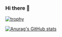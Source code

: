 ### Hi there 👋

[![trophy](https://github-profile-trophy.vercel.app/?username=YoshihideShirai)](https://github.com/ryo-ma/github-profile-trophy)

[![Anurag's GitHub stats](https://github-readme-stats.vercel.app/api?username=YoshihideShirai)](https://github.com/anuraghazra/github-readme-stats)

<!--
**YoshihideShirai/YoshihideShirai** is a ✨ _special_ ✨ repository because its `README.md` (this file) appears on your GitHub profile.

Here are some ideas to get you started:

- 🔭 I’m currently working on ...
- 🌱 I’m currently learning ...
- 👯 I’m looking to collaborate on ...
- 🤔 I’m looking for help with ...
- 💬 Ask me about ...
- 📫 How to reach me: ...
- 😄 Pronouns: ...
- ⚡ Fun fact: ...
-->
